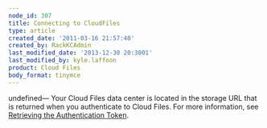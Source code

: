 ```yaml
---
node_id: 307
title: Connecting to CloudFiles
type: article
created_date: '2011-03-16 21:57:40'
created_by: RackKCAdmin
last_modified_date: '2013-12-30 20:3001'
last_modified_by: kyle.laffoon
product: Cloud Files
body_format: tinymce
---
```


undefined&mdash; Your Cloud Files data center is located in the
    storage URL that is returned when you authenticate to Cloud Files.
    For more information, see [Retrieving the Authentication
    Token](http://docs.rackspace.com/cas/api/v1.0/autoscale-devguide/content/Retrieving_Auth_Token.html).

 

